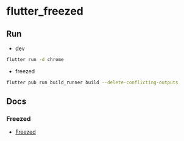 # flutter_freezed

## Run

- dev

```zsh
flutter run -d chrome
```

- freezed

```zsh
flutter pub run build_runner build --delete-conflicting-outputs
```

## Docs

### Freezed

- [Freezed](https://pub.dev/packages/freezed/install)
